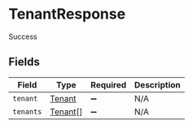 # TenantResponse

Success


## Fields

| Field                                     | Type                                      | Required                                  | Description                               |
| ----------------------------------------- | ----------------------------------------- | ----------------------------------------- | ----------------------------------------- |
| `tenant`                                  | [Tenant](../../models/shared/tenant.md)   | :heavy_minus_sign:                        | N/A                                       |
| `tenants`                                 | [Tenant](../../models/shared/tenant.md)[] | :heavy_minus_sign:                        | N/A                                       |